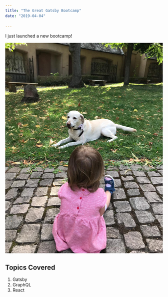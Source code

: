 ```yaml
---
title: "The Great Gatsby Bootcamp"
date: "2019-04-04"

---
```


I just launched a new bootcamp!

![DogandGirl](./dogandgirl.jpeg)

## Topics Covered

1. Gatsby
2. GraphQL
3. React